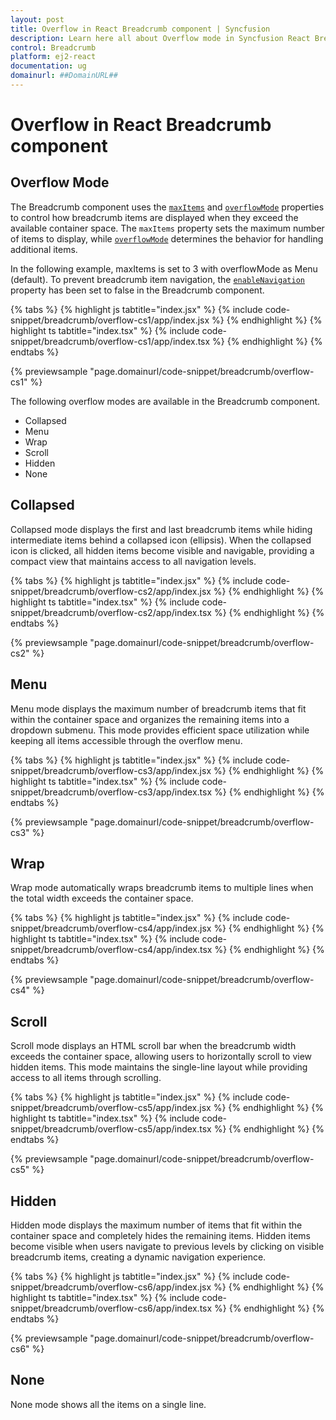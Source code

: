 ```yaml
---
layout: post
title: Overflow in React Breadcrumb component | Syncfusion
description: Learn here all about Overflow mode in Syncfusion React Breadcrumb component of Syncfusion Essential JS 2 and more.
control: Breadcrumb 
platform: ej2-react
documentation: ug
domainurl: ##DomainURL##
---
```


# Overflow in React Breadcrumb component

## Overflow Mode

The Breadcrumb component uses the [`maxItems`](https://ej2.syncfusion.com/react/documentation/api/breadcrumb/#maxitems) and [`overflowMode`](https://ej2.syncfusion.com/react/documentation/api/breadcrumb/#overflowmode) properties to control how breadcrumb items are displayed when they exceed the available container space. The `maxItems` property sets the maximum number of items to display, while  [`overflowMode`](https://ej2.syncfusion.com/react/documentation/api/breadcrumb/#overflowmode) determines the behavior for handling additional items.

In the following example, maxItems is set to 3 with overflowMode as Menu (default). To prevent breadcrumb item navigation, the [`enableNavigation`](https://ej2.syncfusion.com/react/documentation/api/breadcrumb/#enablenavigation) property has been set to false in the Breadcrumb component.

{% tabs %}
{% highlight js tabtitle="index.jsx" %}
{% include code-snippet/breadcrumb/overflow-cs1/app/index.jsx %}
{% endhighlight %}
{% highlight ts tabtitle="index.tsx" %}
{% include code-snippet/breadcrumb/overflow-cs1/app/index.tsx %}
{% endhighlight %}
{% endtabs %}

 {% previewsample "page.domainurl/code-snippet/breadcrumb/overflow-cs1" %}

The following overflow modes are available in the Breadcrumb component.

* Collapsed
* Menu
* Wrap
* Scroll
* Hidden
* None

## Collapsed

Collapsed mode displays the first and last breadcrumb items while hiding intermediate items behind a collapsed icon (ellipsis). When the collapsed icon is clicked, all hidden items become visible and navigable, providing a compact view that maintains access to all navigation levels.

{% tabs %}
{% highlight js tabtitle="index.jsx" %}
{% include code-snippet/breadcrumb/overflow-cs2/app/index.jsx %}
{% endhighlight %}
{% highlight ts tabtitle="index.tsx" %}
{% include code-snippet/breadcrumb/overflow-cs2/app/index.tsx %}
{% endhighlight %}
{% endtabs %}

 {% previewsample "page.domainurl/code-snippet/breadcrumb/overflow-cs2" %}

## Menu

Menu mode displays the maximum number of breadcrumb items that fit within the container space and organizes the remaining items into a dropdown submenu. This mode provides efficient space utilization while keeping all items accessible through the overflow menu.

{% tabs %}
{% highlight js tabtitle="index.jsx" %}
{% include code-snippet/breadcrumb/overflow-cs3/app/index.jsx %}
{% endhighlight %}
{% highlight ts tabtitle="index.tsx" %}
{% include code-snippet/breadcrumb/overflow-cs3/app/index.tsx %}
{% endhighlight %}
{% endtabs %}

 {% previewsample "page.domainurl/code-snippet/breadcrumb/overflow-cs3" %}

## Wrap

Wrap mode automatically wraps breadcrumb items to multiple lines when the total width exceeds the container space.

{% tabs %}
{% highlight js tabtitle="index.jsx" %}
{% include code-snippet/breadcrumb/overflow-cs4/app/index.jsx %}
{% endhighlight %}
{% highlight ts tabtitle="index.tsx" %}
{% include code-snippet/breadcrumb/overflow-cs4/app/index.tsx %}
{% endhighlight %}
{% endtabs %}

 {% previewsample "page.domainurl/code-snippet/breadcrumb/overflow-cs4" %}

## Scroll

Scroll mode displays an HTML scroll bar when the breadcrumb width exceeds the container space, allowing users to horizontally scroll to view hidden items. This mode maintains the single-line layout while providing access to all items through scrolling.

{% tabs %}
{% highlight js tabtitle="index.jsx" %}
{% include code-snippet/breadcrumb/overflow-cs5/app/index.jsx %}
{% endhighlight %}
{% highlight ts tabtitle="index.tsx" %}
{% include code-snippet/breadcrumb/overflow-cs5/app/index.tsx %}
{% endhighlight %}
{% endtabs %}

 {% previewsample "page.domainurl/code-snippet/breadcrumb/overflow-cs5" %}

## Hidden

Hidden mode displays the maximum number of items that fit within the container space and completely hides the remaining items. Hidden items become visible when users navigate to previous levels by clicking on visible breadcrumb items, creating a dynamic navigation experience.

{% tabs %}
{% highlight js tabtitle="index.jsx" %}
{% include code-snippet/breadcrumb/overflow-cs6/app/index.jsx %}
{% endhighlight %}
{% highlight ts tabtitle="index.tsx" %}
{% include code-snippet/breadcrumb/overflow-cs6/app/index.tsx %}
{% endhighlight %}
{% endtabs %}

 {% previewsample "page.domainurl/code-snippet/breadcrumb/overflow-cs6" %}

## None

None mode shows all the items on a single line.
